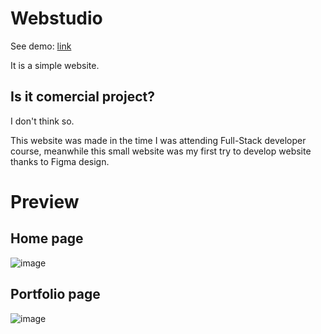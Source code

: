 # Webstudio

See demo: [link](https://zyabrik10.github.io/webstudio/)

It is a simple website.

## Is it comercial project?

I don't think so.

This website was made in the time I was attending Full-Stack developer course, meanwhile this small website was my first try to develop website thanks to Figma design.

# Preview

## Home page
![image](https://github.com/user-attachments/assets/c3d32928-c162-44ac-968e-022719193917)

## Portfolio page

![image](https://github.com/user-attachments/assets/9daea89d-69f9-4179-a606-6fa654540f51)
